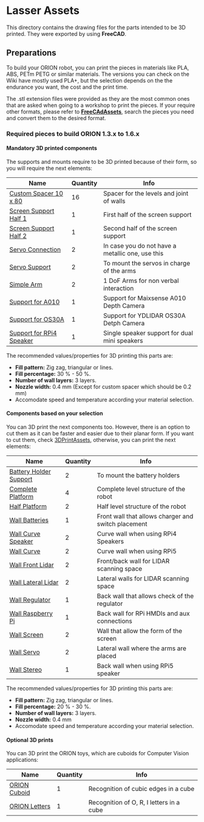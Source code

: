 # Lasser Assets

This directory contains the drawing files for the parts intended to be 3D printed. They were exported by using **FreeCAD**.

## Preparations

To build your ORION robot, you can print the pieces in materials like PLA, ABS, PETm PETG or similar materials. The versions you can check on the Wiki have mostly used PLA+, but the selection depends on the the endurance you want, the cost and the print time.

The .stl extension files were provided as they are the most common ones that are asked when going to a workshop to print the pieces. If your require other formats, please refer to **[FreeCAdAssets](/orion_assets/FreeCadAssets/README.md)**, search the pieces you need and convert them to the desired format.

### Required pieces to build ORION 1.3.x to 1.6.x

#### Mandatory 3D printed components

The supports and mounts require to be 3D printed because of their form, so you will require the next elements:

|  Name                                                                          | Quantity | Info                                                |
|--------------------------------------------------------------------------------|----------|-----------------------------------------------------|
| [Custom Spacer 10 x 80](/orion_assets/3DPrintAssets/spacer_10x80.stl)         |    16    | Spacer for the levels and joint of walls            |
| [Screen Support Half 1](/orion_assets/3DPrintAssets/screen_support_h1.stl)     |     1    | First half of the screen support                    |
| [Screen Support Half 2](/orion_assets/3DPrintAssets/screen_support_h2.stl)     |     1    | Second half of the screen support                   |
| [Servo Connection](/orion_assets/3DPrintAssets/servo_connection.stl)           |     2    | In case you do not have a metallic one, use this    |
| [Servo Support](/orion_assets/3DPrintAssets/servo_sup.stl)                     |     2    | To mount the servos in charge of the arms           |
| [Simple Arm](/orion_assets/3DPrintAssets/simple_arm.stl)                       |     2    | 1 DoF Arms for non verbal interaction               |
| [Support for A010](/orion_assets/3DPrintAssets/maixsense_sup.stl)              |     1    | Support for Maixsense A010 Depth Camera             |
| [Support for OS30A](/orion_assets/3DPrintAssets/os30a_sup.stl)                 |     1    | Support for YDLIDAR OS30A Detph Camera              |
| [Support for RPi4 Speaker](/orion_assets/3DPrintAssets/speaker_sup.stl)        |     1    | Single speaker support for dual mini speakers       |

The recommended values/properties for 3D printing this parts are:

- **Fill pattern:** Zig zag, triangular or lines.
- **Fill percentage:** 30 % - 50 %.
- **Number of wall layers:** 3 layers.
- **Nozzle width:** 0.4 mm (Except for custom spacer which should be 0.2 mm)
- Accomodate speed and temperature according your material selection.

#### Components based on your selection

You can 3D print the next components too. However, there is an option to cut them as it can be faster and easier due to their planar form. If you want to cut them, check [3DPrintAssets](/orion_assets/LasserAssets/README.md), otherwise, you can print the next elements:

|  Name                                                                      | Quantity | Info                                                |
|----------------------------------------------------------------------------|----------|-----------------------------------------------------|
| [Battery Holder Support](/orion_assets/3DPrintAssets/bathold_support.stl)  |     2    | To mount the battery holders                        |
| [Complete Platform](/orion_assets/3DPrintAssets/com_plate_template.stl)    |     4    | Complete level structure of the robot               |
| [Half Platform](/orion_assets/3DPrintAssets/half_plate_template.stl)       |     2    | Half level structure of the robot                   |
| [Wall Batteries](/orion_assets/3DPrintAssets/wall_batteries.stl)           |     1    | Front wall that allows charger and switch placement |
| [Wall Curve Speaker](/orion_assets/3DPrintAssets/wall_curve_speaker.stl)   |     2    | Curve wall when using RPi4 Speakers                 |
| [Wall Curve](/orion_assets/3DPrintAssets/wall_curve.stl)                   |     2    | Curve wall when using RPi5                          |
| [Wall Front Lidar](/orion_assets/3DPrintAssets/wall_flidar.stl)            |     2    | Front/back wall for LIDAR scanning space            |
| [Wall Lateral Lidar](/orion_assets/3DPrintAssets/wall_llidar.stl)          |     2    | Lateral walls for LIDAR scanning space              |
| [Wall Regulator](/orion_assets/3DPrintAssets/wall_regulator.stl)           |     1    | Back wall that allows check of the regulator        |
| [Wall Raspberry Pi](/orion_assets/3DPrintAssets/wall_rpi.stl)              |     1    | Back wall for RPi HMDIs and aux connections         |
| [Wall Screen](/orion_assets/3DPrintAssets/wall_screen.stl)                 |     2    | Wall that allow the form of the screen              |
| [Wall Servo](/orion_assets/3DPrintAssets/wall_servo.stl)                   |     2    | Lateral wall where the arms are placed              |
| [Wall Stereo](/orion_assets/3DPrintAssets/wall_stereo.stl)                 |     1    | Back wall when using RPi5 speaker                   |

The recommended values/properties for 3D printing this parts are:

- **Fill pattern:** Zig zag, triangular or lines.
- **Fill percentage:** 20 % - 30 %.
- **Number of wall layers:** 3 layers.
- **Nozzle width:** 0.4 mm
- Accomodate speed and temperature according your material selection.

#### Optional 3D prints

You can 3D print the ORION toys, which are cuboids for Computer Vision applications:

|  Name                                                                      | Quantity | Info                                                |
|----------------------------------------------------------------------------|----------|-----------------------------------------------------|
| [ORION Cuboid](/orion_assets/3DPrintAssets/orion_toy_cuboid.stl)           |     1    | Recognition of cubic edges in a cube                |
| [ORION Letters](/orion_assets/3DPrintAssets/orion_toy_letters.stl)         |     1    | Recognition of O, R, I letters in a cube            |
